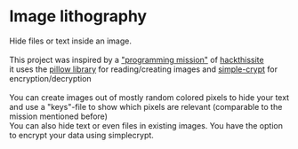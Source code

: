 # Image lithography
Hide files or text inside an image.<br><br>
This project was inspired by a ["programming mission"](www.hackthissite.org/missions/prog/2/) 
of [hackthissite](www.hackthissite.org)<br> 
it uses the [pillow library](https://pypi.org/project/Pillow/) for reading/creating images 
and [simple-crypt](https://pypi.org/project/simple-crypt/) for encryption/decryption<br><br>
You can create images out of mostly random colored pixels to hide your text and use a "keys"-file to show  which pixels are relevant 
(comparable to the mission mentioned before)<br>
You can also hide text or even files in existing images. You have the option to encrypt your data using simplecrypt.
